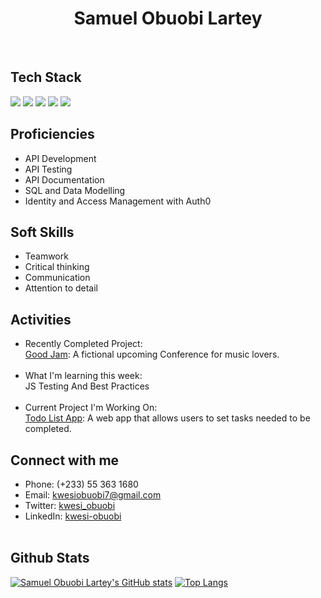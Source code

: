 <h1 align="center"> Samuel Obuobi Lartey </h1> 
<br /> 

## Tech Stack
<img src="https://img.shields.io/badge/HTML5-E34F26?logo=HTML5&logoColor=white&style=flat" /> <img src="https://img.shields.io/badge/CSS3-1572B6?logo=CSS3&logoColor=white&style=flat" /> <img src="https://img.shields.io/badge/JavaScript-F7DF1E?logo=JavaScript&logoColor=white&style=flat" /> <img src="https://img.shields.io/badge/Python-3776AB?logo=Python&logoColor=white&style=flat" /> <img src="https://img.shields.io/badge/Flask-000000?logo=Flask&logoColor=white&style=flat" /> <br />

## Proficiencies
* API Development
* API Testing
* API Documentation
* SQL and Data Modelling
* Identity and Access Management with Auth0
<!-- * Endpoint Authorization and Authentication -->
<!-- * Containerization with Docker -->

## Soft Skills
* Teamwork
* Critical thinking
* Communication
* Attention to detail

## Activities
* Recently Completed Project: <br/>
 [Good Jam](https://github.com/kwesiObuobi/good-jam): A fictional upcoming Conference for music lovers. <br/><br/>
* What I'm learning this week: <br/>
 JS Testing And Best Practices <br/><br/>
* Current Project I'm Working On: <br/>
 [Todo List App](https://github.com/kwesiObuobi/to-do-list): A web app that allows users to set tasks needed to be completed.

## Connect with me
* Phone: (+233) 55 363 1680
* Email: kwesiobuobi7@gmail.com
* Twitter: [kwesi_obuobi](https://twitter.com/kwesi_obuobi)
* LinkedIn: [kwesi-obuobi](https://www.linkedin.com/in/kwesi-obuobi)
<br/><br/>

## Github Stats
[![Samuel Obuobi Lartey's GitHub stats](https://github-readme-stats.vercel.app/api?username=kwesiObuobi&count_private=true&show_icons=true&theme=dracula)](https://github.com/anuraghazra/github-readme-stats)
[![Top Langs](https://github-readme-stats.vercel.app/api/top-langs/?username=kwesiObuobi&layout=compact&theme=radical)](https://github.com/anuraghazra/github-readme-stats)
